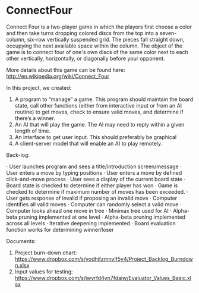ConnectFour
===========

Connect Four  is a two-player game in which the players first choose a color and then take turns dropping colored discs from the top into a seven-column, six-row vertically suspended grid. 
The pieces fall straight down, occupying the next available space within the column. The object of the game is to connect four of one's own discs of the same color next to each other vertically, horizontally, or diagonally before your opponent.

More details about this game can be found here: http://en.wikipedia.org/wiki/Connect_Four

In this project, we created:

1. A program to “manage” a game. This program should maintain the board state, call other functions (either from interactive input or from an AI routine) to get moves, check to ensure valid moves, and determine if there’s a winner.
2. An AI that will play the game. The AI may need to reply within a given length of time.
3. An interface to get user input. This should preferably be graphical
4. A client-server model that will enable an AI to play remotely.

Back-log:

·         User launches program and sees a title/introduction screen/message
·         User enters a move by typing positions
·         User enters a move by defined click-and-move process
·         User sees a display of the current board state
·         Board state is checked to determine if either player has won
·         Game is checked to determine if maximum number of moves has been exceeded.
·         User gets response of invalid if proposing an invalid move
·         Computer identifies all valid moves
·         Computer can randomly select a valid move
·         Computer looks ahead one move in tree
·         Minimax tree used for AI
·         Alpha-beta pruning implemented at one level
·         Alpha-beta pruning implemented across all levels
·         Iterative deepening implemented
·         Board evaluation function works for determining winner/loser

Documents:

1. Project burn-down chart: https://www.dropbox.com/s/yodhjfzmnvlf5y4/Project_Backlog_Burndown.xlsx
2. Input values for testing: https://www.dropbox.com/s/jwvrfd4yn7fdajw/Evaluator_Values_Basic.xlsx
